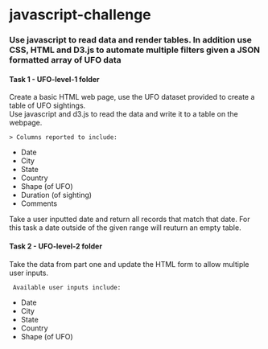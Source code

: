 # javascript-challenge

### Use javascript to read data and render tables. In addition use CSS, HTML and D3.js to automate multiple filters given a JSON formatted array of UFO data

#### Task 1 - UFO-level-1 folder

Create a basic HTML web page, use the UFO dataset provided to create a table of UFO sightings.  
Use javascript and d3.js to read the data and write it to a table on the webpage.
    
    > Columns reported to include:
  - Date
  - City
  - State
  - Country
  - Shape (of UFO)
  - Duration	(of sighting)
  - Comments

Take a user inputted date and return all records that match that date. For this task a date outside of the given range will reuturn an empty table.

#### Task 2 - UFO-level-2 folder

Take the data from part one and update the HTML form to allow multiple user inputs.

     Available user inputs include:
  - Date
  - City
  - State
  - Country
  - Shape (of UFO)

